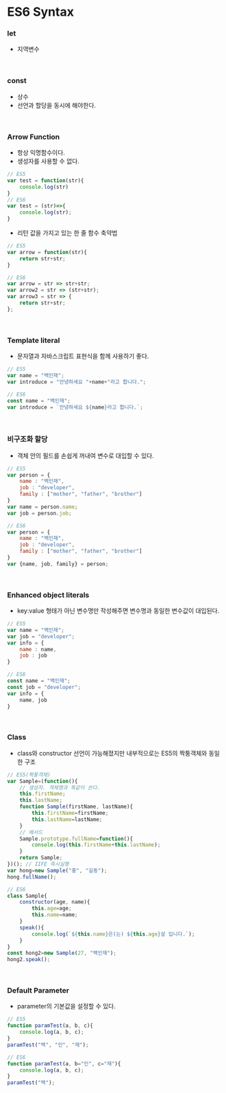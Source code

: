 # ES6 Syntax

### let
- 지역변수

<br>

### const
- 상수
- 선언과 할당을 동시에 해야한다.

<br>

### Arrow Function
- 항상 익명함수이다.
- 생성자를 사용할 수 없다.
```js
// ES5
var test = function(str){
    console.log(str)
}
// ES6
var test = (str)=>{
    console.log(str);
}
```
- 리턴 값을 가지고 있는 한 줄 함수 축약법
```js
// ES5
var arrow = function(str){
    return str+str;
} 

// ES6
var arrow = str => str+str;
var arrow2 = str => (str+str);
var arrow3 = str => {
    return str+str;
};
```

<br>

### Template literal
- 문자열과 자바스크립트 표현식을 함께 사용하기 좋다.
```js
// ES5
var name = "백인재";
var introduce = "안녕하세요 "+name+"라고 합니다.";

// ES6
const name = "백인재";
var introduce = `안녕하세요 ${name}라고 합니다.`;
```

<br>

### 비구조화 할당
- 객체 안의 필드를 손쉽게 꺼내여 변수로 대입할 수 있다.
```js
// ES5
var person = {
    name : "백인재",
    job : "developer",
    family : ["mother", "father", "brother"]
}
var name = person.name;
var job = person.job;

// ES6
var person = {
    name : "백인재",
    job : "developer",
    family : ["mother", "father", "brother"]
}
var {name, job, family} = person;
```

<br>

### Enhanced object literals
- key:value 형태가 아닌 변수명만 작성해주면 변수명과 동일한 변수값이 대입된다.
```js
// ES5
var name = "백인재";
var job = "developer";
var info = {
    name : name,
    job : job
}

// ES6
const name = "백인재";
const job = "developer";
var info = {
    name, job
}
```

<br>

### Class
- class와 constructor 선언이 가능해졌지만 내부적으로는 ES5의 짝퉁객체와 동일한 구조
```js
// ES5(짝퉁객체)
var Sample=(function(){
    // 생성자. 객체명과 똑같이 쓴다.
    this.firstName;
    this.lastName;
    function Sample(firstName, lastName){
        this.firstName=firstName;
        this.lastName=lastName;
    }
    // 메서드
    Sample.prototype.fullName=function(){
        console.log(this.firstName+this.lastName);  
    }
    return Sample;
})(); // IIFE 즉시실행
var hong=new Sample("홍", "길동");
hong.fullName();

// ES6
class Sample{
    constructor(age, name){
        this.age=age;
        this.name=name;
    }
    speak(){
        console.log(`${this.name}은(는) ${this.age}살 입니다.`);
    }
}
const hong2=new Sample(27, "백인재");
hong2.speak();
```

<br>

### Default Parameter
- parameter의 기본값을 설정할 수 있다.
```js
// ES5
function paramTest(a, b, c){
    console.log(a, b, c);
}
paramTest("백", "인", "재");

// ES6
function paramTest(a, b="인", c="재"){
    console.log(a, b, c);
}
paramTest("백");
```